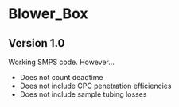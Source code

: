 # Blower_Box

## Version 1.0
Working SMPS code. However...
* Does not count deadtime
* Does not include CPC penetration efficiencies
* Does not include sample tubing losses
